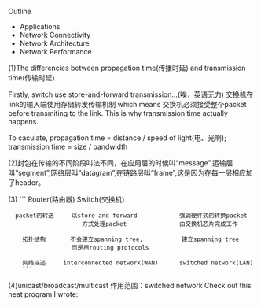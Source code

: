 Outline
* Applications
* Network Connectivity
* Network Architecture
* Network Performance

(1)The differencies between propagation time(传播时延) and transmission time(传输时延).

Firstly, switch use store-and-forward transmission...(唉，英语无力) 交换机在link的输入端使用存储转发传输机制 which means 交换机必须接受整个packet before transmiting to the link. This is why transmission time actually happens.

To caculate, propagation time = distance / speed of light(电、光啊);  transmission time = size / bandwidth

(2)封包在传输的不同阶段叫法不同，在应用层的时候叫“message”,运输层叫“segment”,网络层叫“datagram”,在链路层叫“frame”,这是因为在每一层相应加了header。

(3) ```
                          Router(路由器)                  Switch(交换机)
     
      packet的转送     以store and forward            强调硬件式的转换packet
                         方式处理packet               由交换机芯片完成工作

        拓扑结构       不会建立spanning tree,           建立spanning tree
                      而是用routing protocols

        网络描述     interconnected network(WAN)      switched network(LAN)
        ```
(4)unicast/broadcast/multicast
作用范围：switched network
Check out this neat program I wrote:

